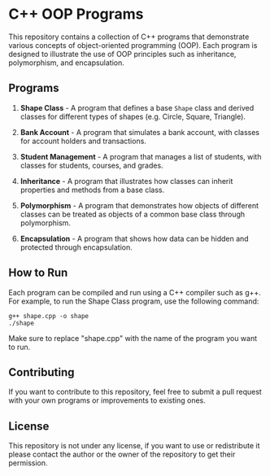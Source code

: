 # C++ OOP Programs

This repository contains a collection of C++ programs that demonstrate various concepts of object-oriented programming (OOP). Each program is designed to illustrate the use of OOP principles such as inheritance, polymorphism, and encapsulation.

## Programs

1. **Shape Class** - A program that defines a base `Shape` class and derived classes for different types of shapes (e.g. Circle, Square, Triangle).

2. **Bank Account** - A program that simulates a bank account, with classes for account holders and transactions.

3. **Student Management** - A program that manages a list of students, with classes for students, courses, and grades.

4. **Inheritance** - A program that illustrates how classes can inherit properties and methods from a base class.

5. **Polymorphism** - A program that demonstrates how objects of different classes can be treated as objects of a common base class through polymorphism.

6. **Encapsulation** - A program that shows how data can be hidden and protected through encapsulation.

## How to Run

Each program can be compiled and run using a C++ compiler such as g++. For example, to run the Shape Class program, use the following command:

```
g++ shape.cpp -o shape
./shape

```


Make sure to replace "shape.cpp" with the name of the program you want to run.

## Contributing

If you want to contribute to this repository, feel free to submit a pull request with your own programs or improvements to existing ones.

## License

This repository is not under any license, if you want to use or redistribute it please contact the author or the owner of the repository to get their permission.
